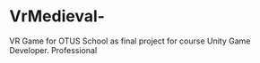 # VrMedieval-
VR Game for OTUS School as final project for course Unity Game Developer. Professional
